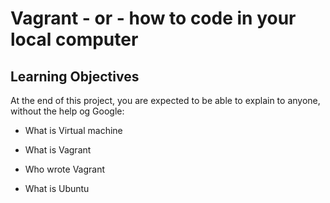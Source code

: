 
# Vagrant - or - how to code in your local computer

## Learning Objectives

At the end of this project, you are expected to be able to explain to anyone, without the help og Google:

* What is Virtual machine

* What is Vagrant

* Who wrote Vagrant

* What is Ubuntu












